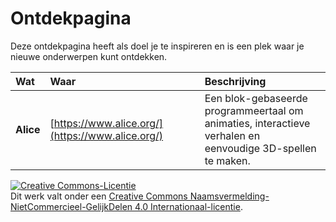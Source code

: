 # Ontdekpagina

Deze ontdekpagina heeft als doel je te inspireren en is een plek waar je nieuwe onderwerpen kunt ontdekken.

| **Wat**  | **Waar** | **Beschrijving** |
| :--- | :--- | :--- |
| **Alice** | [https://www.alice.org/](https://www.alice.org/) | Een blok-gebaseerde programmeertaal om <br/>animaties, interactieve verhalen en <br/>eenvoudige 3D-spellen te maken. |

<a rel="license" href="http://creativecommons.org/licenses/by-nc-sa/4.0/"><img alt="Creative Commons-Licentie" style="border-width:0" src="https://i.creativecommons.org/l/by-nc-sa/4.0/88x31.png" /></a><br />Dit werk valt onder een <a rel="license" href="http://creativecommons.org/licenses/by-nc-sa/4.0/deed.nl">Creative Commons Naamsvermelding-NietCommercieel-GelijkDelen 4.0 Internationaal-licentie</a>.

